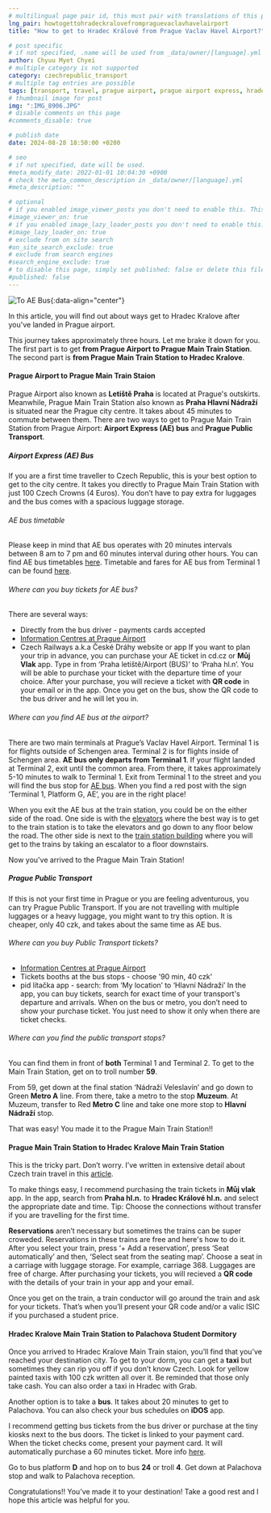 ```yaml
---
# multilingual page pair id, this must pair with translations of this page. (This name must be unique)
lng_pair: howtogettohradeckralovefrompraguevaclavhavelairport
title: "How to get to Hradec Králové from Prague Vaclav Havel Airport?"

# post specific
# if not specified, .name will be used from _data/owner/[language].yml
author: Chyuu Myet Chyei
# multiple category is not supported
category: czechrepublic_transport
# multiple tag entries are possible
tags: [transport, travel, prague airport, prague airport express, hradec kralove]
# thumbnail image for post
img: ":IMG_8906.JPG"
# disable comments on this page
#comments_disable: true

# publish date
date: 2024-08-28 18:50:00 +0200

# seo
# if not specified, date will be used.
#meta_modify_date: 2022-01-01 10:04:30 +0900
# check the meta_common_description in _data/owner/[language].yml
#meta_description: ""

# optional
# if you enabled image_viewer_posts you don't need to enable this. This is only if image_viewer_posts = false
#image_viewer_on: true
# if you enabled image_lazy_loader_posts you don't need to enable this. This is only if image_lazy_loader_posts = false
#image_lazy_loader_on: true
# exclude from on site search
#on_site_search_exclude: true
# exclude from search engines
#search_engine_exclude: true
# to disable this page, simply set published: false or delete this file
#published: false
---
```

<!-- outline-start -->

![To AE Bus](:IMG_8906.JPG){:data-align="center"}

In this article, you will find out about ways get to Hradec Kralove after you've landed in Prague airport. 

This journey takes approximately three hours. Let me brake it down for you. The first part is to get **from Prague Airport to Prague Main Train Station**. The second part is **from Prague Main Train Station to Hradec Kralove**. 



#### Prague Airport to Prague Main Train Staion
Prague Airport also known as **Letiště Praha** is located at Prague's outskirts. Meanwhile, Prague Main Train Station also known as **Praha Hlavní Nádraží** is situated near the Prague city centre. It takes about 45 minutes to commute between them. There are two ways to get to Prague Main Train Station from Prague Airport: **Airport Express (AE) bus** and **Prague Public Transport**.


##### Airport Express (AE) Bus
If you are a first time traveller to Czech Republic, this is your best option to get to the city centre. It takes you directly to Prague Main Train Station with just 100 Czech Crowns (4 Euros). You don’t have to pay extra for luggages and the bus comes with a spacious luggage storage. 

###### AE bus timetable
Please keep in mind that AE bus operates with 20 minutes intervals between 8 am to 7 pm and 60 minutes interval during other hours. You can find AE bus timetables [here](https://jrportal.dpp.cz/jrportal3/LineList.aspx?t=10&mi=12&n=0&lc=290&d=2024-09-02).  Timetable and fares for AE bus from Terminal 1 can be found [here](https://jrportal.dpp.cz/DataFTP/JRPortalData/290/20240902/290_(628_7)Z.pdf).

###### Where can you buy tickets for AE bus?
There are several ways:
- Directly from the bus driver - payments cards accepted
- [Information Centres at Prague Airport](https://www.dpp.cz/en/travelling/transport-to-airport/information-centres-at-prague-airport)
- Czech Railways a.k.a České Dráhy website or app
If you want to plan your trip in advance, you can purchase your AE ticket in cd.cz or **Můj Vlak** app. Type in from ‘Praha letiště/Airport (BUS)’ to ‘Praha hl.n’. You will be able to purchase your ticket with the departure time of your choice. After your purchase, you will recieve a ticket with **QR code** in your email or in the app. Once you get on the bus, show the QR code to the bus driver and he will let you in. 

###### Where can you find AE bus at the airport?
There are two main terminals at Prague’s Vaclav Havel Airport. Terminal 1 is for flights outside of Schengen area. Terminal 2 is for flights inside of Schengen area. **AE bus only departs from Terminal 1**. If your flight landed at Terminal 2, exit until the common area. From there, it takes approximately 5-10 minutes to walk to Terminal 1. Exit from Terminal 1 to the street and you will find the bus stop for [AE bus](https://maps.app.goo.gl/dDNeoeRN4tambSc49). When you find a red post with the sign ‘Terminal 1, Platform G, AE’, you are in the right place!

When you exit the AE bus at the train station, you could be on the either side of the road. One side is with the [elevators](https://maps.app.goo.gl/8oSuKdtaDsaAFNad7) where the best way is to get to the train station is to take the elevators and go down to any floor below the road. The other side is next to the [train station building](https://maps.app.goo.gl/ac5PysjXfHLVmgF19) where you will get to the trains by taking an escalator to a floor downstairs. 

Now you've arrived to the Prague Main Train Station!


##### Prague Public Transport
If this is not your first time in Prague or you are feeling adventurous, you can try Prague Public Transport. If you are not travelling with multiple luggages or a heavy luggage, you might want to try this option. It is cheaper, only 40 czk, and takes about the same time as AE bus. 

###### Where can you buy Public Transport tickets?
- [Information Centres at Prague Airport](https://www.dpp.cz/en/travelling/transport-to-airport/information-centres-at-prague-airport)
- Tickets booths at the bus stops - choose '90 min, 40 czk'
- pid lítačka app - search: from ‘My location’ to ‘Hlavní Nádraží’
In the app, you can buy tickets, search for exact time of your transport's departure and arrivals. When on the bus or metro, you don’t need to show your purchase ticket. You just need to show it only when there are ticket checks.

###### Where can you find the public transport stops?
You can find them in front of **both** Terminal 1 and Terminal 2. To get to the Main Train Station, get on to troll number **59**. 

From 59, get down at the final station ‘Nádraží Veleslavín’ and go down to Green **Metro A** line. From there, take a metro to the stop **Muzeum**. At Muzeum, transfer to Red **Metro C** line and take one more stop to **Hlavní Nádraží** stop. 

That was easy! You made it to the Prague Main Train Station!!



#### Prague Main Train Station to Hradec Kralove Main Train Station
This is the tricky part. Don’t worry. I’ve written in extensive detail about Czech train travel in this [article](https://chyuu.cz/posts/2022-10-01-travel-cz-train). 

To make things easy, I recommend purchasing the train tickets in **Můj vlak** app. In the app, search from **Praha hl.n.** to **Hradec Králové hl.n.** and select the appropriate date and time. Tip: Choose the connections without transfer if you are travelling for the first time. 

**Reservations** aren’t necessary but sometimes the trains can be super croweded. Reservations in these trains are free and here's how to do it. After you select your train, press ‘+ Add a reservation’, press ‘Seat automatically’ and then, ‘Select seat from the seating map’. Choose a seat in a carriage with luggage storage. For example, carriage 368. Luggages are free of charge. After purchasing your tickets, you will recieved a **QR code** with the details of your train in your app and your email.

Once you get on the train, a train conductor will go around the train and ask for your tickets. That’s when you’ll present your QR code and/or a valic ISIC if you purchased a student price.



#### Hradec Kralove Main Train Station to Palachova Student Dormitory

Once you arrived to Hradec Kralove Main Train staion, you’ll find that you’ve reached your destination city. To get to your dorm, you can get a **taxi** but sometimes they can rip you off if you don’t know Czech. Look for yellow painted taxis with 100 czk written all over it. Be reminded that those only take cash. You can also order a taxi in Hradec with Grab. 

Another option is to take a **bus**. It takes about 20 minutes to get to Palachova. You can also check your bus schedules on **iDOS** app.

I recommend getting bus tickets from the bus driver or purchase at the tiny kiosks next to the bus doors. The ticket is linked to your payment card. When the ticket checks come, present your payment card. It will automatically purchase a 60 minutes ticket. More info [here](https://www.dpmhk.cz/en/5/Fare/). 

Go to bus platform **D** and hop on to bus **24** or troll **4**. Get down at Palachova stop and walk to Palachova reception.

Congratulations!! You’ve made it to your destination! Take a good rest and I hope this article was helpful for you.